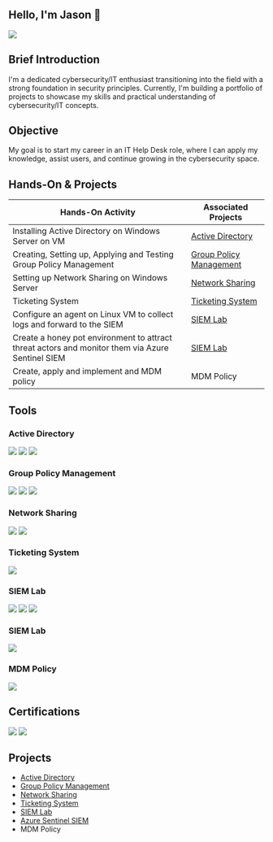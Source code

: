 ## Hello, I'm Jason 👋
<a href="https://linkedin.com/in/jason-ling-a23a522a3"><img src="https://img.shields.io/badge/-LinkedIn-0072b1?&style=for-the-badge&logo=linkedin&logoColor=white" /></a> 

## Brief Introduction

I'm a dedicated cybersecurity/IT enthusiast transitioning into the field with a strong foundation in security principles. Currently, I'm building a portfolio of projects to showcase my skills and practical understanding of cybersecurity/IT concepts.

## Objective

My goal is to start my career in an IT Help Desk role, where I can apply my knowledge, assist users, and continue growing in the cybersecurity space.

## Hands-On & Projects

| Hands-On Activity                                         | Associated Projects        |
|-----------------------------------------------------------|----------------------------|
| Installing Active Directory on Windows Server on VM                 | <a href= "https://github.com/0xShadowByte/Active-Directory/tree/main">Active Directory</a>|
| Creating, Setting up, Applying and Testing Group Policy Management  | <a href= "https://github.com/0xShadowByte/Group-Policy-Management">Group Policy Management</a>|
| Setting up Network Sharing on Windows Server                        | <a href= "https://github.com/0xShadowByte/Network-Sharing">Network Sharing</a>|
| Ticketing System                                                    | <a href= "https://github.com/0xShadowByte/Ticketing-System">Ticketing System</a>|
| Configure an agent on Linux VM to collect logs and forward to the SIEM | <a href= "https://github.com/0xShadowByte/SIEM-Lab">SIEM Lab</a>|
| Create a honey pot environment to attract threat actors and monitor them via Azure Sentinel SIEM | <a href= "https://github.com/0xShadowByte/Azure-Sentinel-SIEM">SIEM Lab</a>|
| Create, apply and implement and MDM policy                                    | <a herf= "https://github.com/0xShadowByte/MDM-Policy">MDM Policy|

## Tools

### Active Directory
<div>
    <img src="https://img.shields.io/badge/-VMware%20Workstation%20Pro-0071C6?&style=for-the-badge&logo=VMware&logoColor=white" />
    <img src="https://img.shields.io/badge/-ChatGPT-412991?&style=for-the-badge&logo=OpenAI&logoColor=white" />
    <img src="https://img.shields.io/badge/-Windows%20Server%202022-00A4EF?&style=for-the-badge&logo=Windows-Server&logoColor=white" />
</div>

### Group Policy Management
<div>
    <img src="https://img.shields.io/badge/-VMware%20Workstation%20Pro-0071C6?&style=for-the-badge&logo=VMware&logoColor=white" />
    <img src="https://img.shields.io/badge/-Windows%20Server%202022-00A4EF?&style=for-the-badge&logo=Windows-Server&logoColor=white" />
    <img src="https://img.shields.io/badge/-Windows%2010%20Enterprise-00A4EF?&style=for-the-badge&logo=Windows&logoColor=white" />
</div>

### Network Sharing
<div>
    <img src="https://img.shields.io/badge/-VMware%20Workstation%20Pro-0071C6?&style=for-the-badge&logo=VMware&logoColor=white" />
    <img src="https://img.shields.io/badge/-Windows%20Server%202022-00A4EF?&style=for-the-badge&logo=Windows-Server&logoColor=white" /> 
</div>

### Ticketing System
<div>
    <img src="https://img.shields.io/badge/-Jira-0052CC?&style=for-the-badge&logo=Jira&logoColor=white" />
</div>

### SIEM Lab
<div>
    <img src="https://img.shields.io/badge/-VirtualBox%20VM-183A61?&style=for-the-badge&logo=VirtualBox&logoColor=white" />
    <img src="https://img.shields.io/badge/-Kali%20Linux%20on%20VirtualBox-557C94?&style=for-the-badge&logo=Kali-Linux&logoColor=white" />
    <img src="https://img.shields.io/badge/-Elastic-005571?&style=for-the-badge&logo=Elastic&logoColor=white" />  
</div>

### SIEM Lab
<div>
    <img src="https://img.shields.io/badge/-Microsoft%20Sentinel-0078D4?&style=for-the-badge&logo=Microsoft%20Azure&logoColor=white" />
</div>

### MDM Policy
<div>
  <img src="https://img.shields.io/badge/-Flyve%20MDM-004D66?&style=for-the-badge&logo=flyve-mdm&logoColor=white" />  
</div>

## Certifications

<div>
    <img src="https://img.shields.io/badge/-Security%2B-FF0000?&style=for-the-badge&logo=CompTIA&logoColor=white" />
    <img src="https://img.shields.io/badge/-Google%20Cybersecurity%20Certificate-4285F4?&style=for-the-badge&logo=Google&logoColor=white" />
</div>

## Projects
- <a href= "https://github.com/0xShadowByte/Active-Directory/tree/main">Active Directory</a>
- <a href= "https://github.com/0xShadowByte/Group-Policy-Management">Group Policy Management</a>
- <a href= "https://github.com/0xShadowByte/Network-Sharing">Network Sharing</a>
- <a href= "https://github.com/0xShadowByte/Ticketing-System">Ticketing System</a>
- <a href= "https://github.com/0xShadowByte/SIEM-Lab">SIEM Lab</a>
- <a href= "https://github.com/0xShadowByte/Azure-Sentinel-SIEM">Azure Sentinel SIEM</a>
- <a herf= "https://github.com/0xShadowByte/MDM-Policy">MDM Policy
